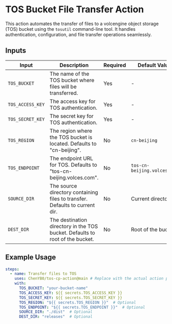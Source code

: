 # TOS Bucket File Transfer Action

This action automates the transfer of files to a volcengine object storage (TOS) bucket using the `tosutil` command-line tool. It handles authentication, configuration, and file transfer operations seamlessly.

## Inputs

| Input           | Description                                                                 | Required | Default Value       |
|-----------------|-----------------------------------------------------------------------------|----------|---------------------|
| `TOS_BUCKET`    | The name of the TOS bucket where files will be transferred.                 | Yes      | -                   |
| `TOS_ACCESS_KEY`| The access key for TOS authentication.                                      | Yes      | -                   |
| `TOS_SECRET_KEY`| The secret key for TOS authentication.                                      | Yes      | -                   |
| `TOS_REGION`    | The region where the TOS bucket is located. Defaults to "cn-beijing".       | No       | `cn-beijing`        |
| `TOS_ENDPOINT`  | The endpoint URL for TOS. Defaults to "tos-cn-beijing.volces.com".          | No       | `tos-cn-beijing.volces.com` |
| `SOURCE_DIR`    | The source directory containing files to transfer. Defaults to current dir.| No       | Current directory   |
| `DEST_DIR`      | The destination directory in the TOS bucket. Defaults to root of the bucket.| No       | Root of the bucket  |

## Example Usage

```yaml
steps:
  - name: Transfer files to TOS
    uses: ChenYB0/tos-cp-action@main # Replace with the actual action path if published
    with:
      TOS_BUCKET: "your-bucket-name"
      TOS_ACCESS_KEY: ${{ secrets.TOS_ACCESS_KEY }}
      TOS_SECRET_KEY: ${{ secrets.TOS_SECRET_KEY }}
      TOS_REGION: "${{ secrets.TOS_REGION }}"  # Optional
      TOS_ENDPOINT: "${{ secrets.TOS_ENDPOINT }}"  # Optional
      SOURCE_DIR: "./dist"  # Optional
      DEST_DIR: "releases"  # Optional
```
